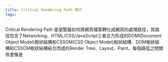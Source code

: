 ```yaml
---
title: Critical Rendering Path 簡介
tags:
---
```



Critical Rendering Path 是瀏覽器如何將網頁檔案轉化成網頁的處理路徑，其路徑包含了Networking、HTML/CSS/JavaScript三者合力形成的DOM(Document Object Model)樹狀結構和CSSOM(CSS Object Model)樹狀結構、DOM樹狀結構和CSSOM樹狀結構結合而成的Render Tree、Layout、Paint，每個路徑之間關係會像是
